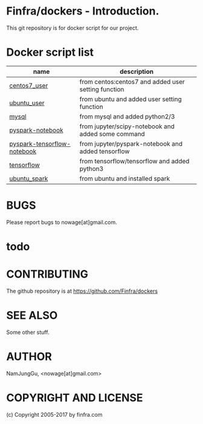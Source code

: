 # Finfra/dockers - Introduction.

This git repository is for docker script for our project.

# Docker script list
|name                                                                                                     |description                                            |
|---------------------------------------------------------------------------------------------------------|-------------------------------------------------------|
|[centos7_user](https://github.com/Finfra/dockers/tree/master/centos7_user)                               |from centos:centos7 and added user setting function    |
|[ubuntu_user](https://github.com/Finfra/dockers/tree/master/ubuntu_user)                                 |from ubuntu and added user setting function            |
|[mysql](https://github.com/Finfra/dockers/tree/master/mysql)                                             |from mysql and added python2/3                         |
|[pyspark-notebook](https://github.com/Finfra/dockers/tree/master/pyspark-notebook)                       |from jupyter/scipy-notebook and added some command     |
|[pyspark-tensorflow-notebook](https://github.com/Finfra/dockers/tree/master/pyspark-tensorflow-notebook) |from jupyter/pyspark-notebook and added tensorflow     |
|[tensorflow](https://github.com/Finfra/dockers/tree/master/tensorflow)                                   |from tensorflow/tensorflow and added python3           |
|[ubuntu_spark](https://github.com/Finfra/dockers/tree/master/ubuntu_spark)                               |from ubuntu and installed spark                        |



# BUGS

Please report bugs to nowage[at]gmail.com.

# todo
# CONTRIBUTING

The github repository is at https://github.com/Finfra/dockers

# SEE ALSO

Some other stuff.

# AUTHOR

NamJungGu, <nowage[at]gmail.com>

# COPYRIGHT AND LICENSE

(c) Copyright 2005-2017 by finfra.com
